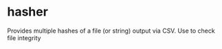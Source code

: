 # hasher
Provides multiple hashes of a file (or string) output via CSV.  Use to check file integrity
